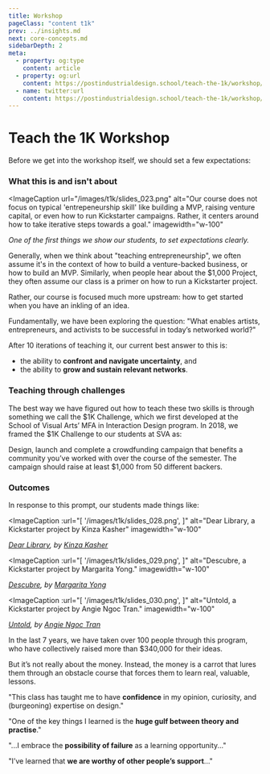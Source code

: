 ```yaml
---
title: Workshop
pageClass: "content t1k"
prev: ../insights.md
next: core-concepts.md
sidebarDepth: 2
meta:
  - property: og:type
    content: article  
  - property: og:url
    content: https://postindustrialdesign.school/teach-the-1k/workshop/
  - name: twitter:url
    content: https://postindustrialdesign.school/teach-the-1k/workshop/
---
```



# Teach the 1K Workshop

Before we get into the workshop itself, we should set a few expectations:


### What this is and isn't about

<ImageCaption
 url="/images/t1k/slides_023.png"
 alt="Our course does not focus on typical 'entrepeneurship skill' like building a MVP, raising venture capital, or even how to run Kickstarter campaigns. Rather, it centers around how to take iterative steps towards a goal."
 imagewidth="w-100"
 >

 *One of the first things we show our students, to set expectations clearly.*

 </ImageCaption>

Generally, when we think about "teaching entrepreneurship", we often assume it's in the context of how to build a venture-backed business, or how to build an MVP.  Similarly, when people hear about the $1,000 Project, they often assume our class is a primer on how to run a Kickstarter project.

Rather, our course is focused much more upstream: how to get started when you have an inkling of an idea.

Fundamentally, we have been exploring the question: "What enables artists, entrepreneurs, and activists to be successful in today’s networked world?"

After 10 iterations of teaching it, our current best answer to this is:

* the ability to **confront and navigate uncertainty**, and  
* the ability to **grow and sustain relevant networks**.

### Teaching through challenges

The best way we have figured out how to teach these two skills is through something we call the $1K Challenge, which we first developed at the School of Visual Arts’ MFA in Interaction Design program. In 2018, we framed the $1K Challenge to our students at SVA as:

<Quote1 cite="$1K Challenge" url="https://docs.google.com/document/d/19Zlq4nQ5BgR-dkOKGqLua7fLkblcLksCNeHnJPkQlvQ/edit" reference="Entrepreneurial Design, 2018">Design, launch and complete a crowdfunding campaign that benefits a community you’ve worked with over the course of the semester. The campaign should raise at least $1,000 from 50 different backers.</Quote1>

### Outcomes

In response to this prompt, our students made things like:

<ImageCaption
 :url="[
 '/images/t1k/slides_028.png',
 ]"
 alt="Dear Library, a Kickstarter project by Kinza Kasher"
 imagewidth="w-100"
 >

 *[Dear Library](https://www.kickstarter.com/projects/1860785512/dear-library), by [Kinza Kasher](https://kinzakasher.com/)*

 </ImageCaption>

 <ImageCaption
  :url="[
  '/images/t1k/slides_029.png',
  ]"
  alt="Descubre, a Kickstarter project by Margarita Yong."
  imagewidth="w-100"
  >

  *[Descubre](https://www.kickstarter.com/projects/margaritayong/descubre-emerging-peruvian-artists-and-designers), by [Margarita Yong](https://www.margaritayong.design/)*

  </ImageCaption>

  <ImageCaption
   :url="[
   '/images/t1k/slides_030.png',
   ]"
   alt="Untold, a Kickstarter project by Angie Ngoc Tran."
   imagewidth="w-100"
   >

   *[Untold](https://www.kickstarter.com/projects/angietran/untold-a-documentary-about-student-social-work-in/faqs), by [Angie Ngoc Tran](https://www.angie-ngoctran.com/)*

   </ImageCaption>

In the last 7 years, we have taken over 100 people through this program, who have collectively raised more than $340,000 for their ideas.

But it’s not really about the money. Instead, the money is a carrot that lures them through an obstacle course that forces them to learn real, valuable, lessons.

<Quote1 cite="Sarah Henry, '15">"This class has taught me to have <strong>confidence</strong> in my opinion, curiosity, and (burgeoning) expertise on design."</Quote1>

<Quote1 cite="Tony Chu, '13">"One of the key things I learned is the <strong>huge gulf between theory and practise</strong>."</Quote1>

<Quote1 cite="Leroy Tellez, '15">"...I embrace the <strong>possibility of failure</strong> as a learning opportunity..."</Quote1>

<Quote1 cite="Song Lee, '17">"I’ve learned that <strong>we are worthy of other people’s support</strong>..."</Quote1>

<Highlight/>
